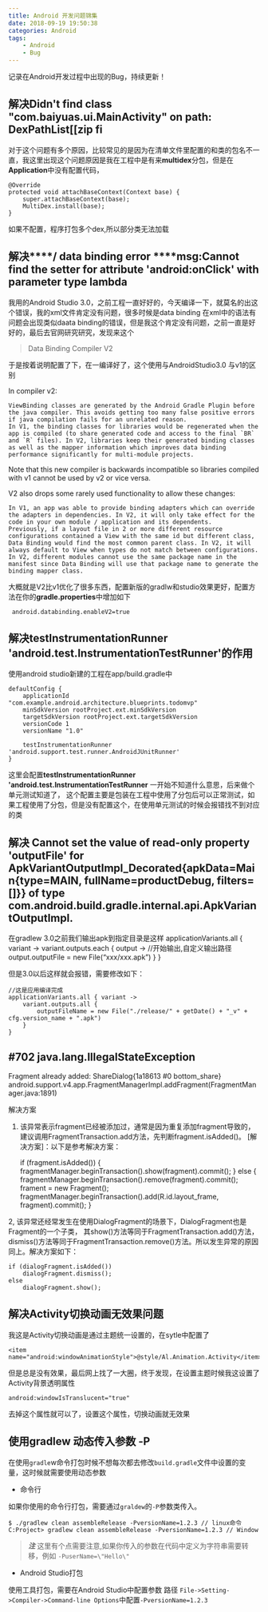 ```yaml
---
title: Android 开发问题锦集
date: 2018-09-19 19:50:38
categories: Android
tags: 
    - Android
    - Bug
---
```


记录在Android开发过程中出现的Bug，持续更新！

<!-- more -->

## 解决Didn't find class "com.baiyuas.ui.MainActivity" on path: DexPathList[[zip fi

对于这个问题有多个原因，比较常见的是因为在清单文件里配置的和类的包名不一直，我这里出现这个问题原因是我在工程中是有来**multidex**分包，但是在**Application**中没有配置代码，

	@Override
    protected void attachBaseContext(Context base) {
        super.attachBaseContext(base);
        MultiDex.install(base);
    }

如果不配置，程序打包多个dex,所以部分类无法加载

## 解决****/ data binding error ****msg:Cannot find the setter for attribute 'android:onClick' with parameter type lambda

我用的Android Studio 3.0，之前工程一直好好的，今天编译一下，就莫名的出这个错误，我的xml文件肯定没有问题，很多时候是data binding 在xml中的语法有问题会出现类似daata binding的错误，但是我这个肯定没有问题，之前一直是好好的，最后去官网研究研究，发现来这个
> Data Binding Compiler V2 

于是按着说明配置了下，在一编译好了，这个使用与AndroidStudio3.0 与v1的区别

In compiler v2:

    ViewBinding classes are generated by the Android Gradle Plugin before the java compiler. This avoids getting too many false positive errors if java compilation fails for an unrelated reason.
    In V1, the binding classes for libraries would be regenerated when the app is compiled (to share generated code and access to the final `BR` and `R` files). In V2, libraries keep their generated binding classes as well as the mapper information which improves data binding performance significantly for multi-module projects.

Note that this new compiler is backwards incompatible so libraries compiled with v1 cannot be used by v2 or vice versa.

V2 also drops some rarely used functionality to allow these changes:

    In V1, an app was able to provide binding adapters which can override the adapters in dependencies. In V2, it will only take effect for the code in your own module / application and its dependents.
    Previously, if a layout file in 2 or more different resource configurations contained a View with the same id but different class, Data Binding would find the most common parent class. In V2, it will always default to View when types do not match between configurations.
    In V2, different modules cannot use the same package name in the manifest since Data Binding will use that package name to generate the binding mapper class.

大概就是V2比v1优化了很多东西，配置新版的gradlw和studio效果更好，配置方法在你的**gradle.properties**中增加如下

	 android.databinding.enableV2=true

## 解决testInstrumentationRunner 'android.test.InstrumentationTestRunner'的作用

使用android studio新建的工程在app/build.gradle中

    defaultConfig {
        applicationId "com.example.android.architecture.blueprints.todomvp"
        minSdkVersion rootProject.ext.minSdkVersion
        targetSdkVersion rootProject.ext.targetSdkVersion
        versionCode 1
        versionName "1.0"

        testInstrumentationRunner 'android.support.test.runner.AndroidJUnitRunner'
    }

这里会配置**testInstrumentationRunner 'android.test.InstrumentationTestRunner** 一开始不知道什么意思，后来做个单元测试知道了， 这个配置主要是包装在工程中使用了分包后可以正常测试，如果工程使用了分包，但是没有配置这个，在使用单元测试的时候会报错找不到对应的类

## 解决 Cannot set the value of read-only property 'outputFile' for ApkVariantOutputImpl_Decorated{apkData=Main{type=MAIN, fullName=productDebug, filters=[]}} of type com.android.build.gradle.internal.api.ApkVariantOutputImpl.

在gradlew 3.0之前我们输出apk到指定目录是这样
	applicationVariants.all { variant ->
                variant.outputs.each { output ->
                    //开始输出,自定义输出路径
                    output.outputFile = new File(“xxx/xxx.apk”)
                }
            }

但是3.0以后这样就会报错，需要修改如下：

    //这是应用编译完成
    applicationVariants.all { variant ->
        variant.outputs.all {
            outputFileName = new File("./release/" + getDate() + "_v" + cfg.version_name + ".apk")
        }
    }

## #702 java.lang.IllegalStateException
Fragment already added: ShareDialog{1a18613 #0 bottom_share}
android.support.v4.app.FragmentManagerImpl.addFragment(FragmentManager.java:1891)

解决方案
1. 该异常表示fragment已经被添加过，通常是因为重复添加fragment导致的，建议调用FragmentTransaction.add方法，先判断fragment.isAdded()。
[解决方案]：以下是参考解决方案：

	if (fragment.isAdded()) { 
	    fragmentManager.beginTransaction().show(fragment).commit();
	} else {
	    fragmentManager.beginTransaction().remove(fragment).commit();
	    frament = new Fragment();
	    fragmentManager.beginTransaction().add(R.id.layout_frame, fragment).commit();
	}

2, 该异常还经常发生在使用DialogFragment的场景下，DialogFragment也是Fragment的一个子类，
其show()方法等同于FragmentTransaction.add()方法，dismiss()方法等同于FragmentTransaction.remove()方法。所以发生异常的原因同上。解决方案如下：

    if (dialogFragment.isAdded())
    	dialogFragment.dismiss();
    else
    	dialogFragment.show();

## 解决Activity切换动画无效果问题
 
我这是Activity切换动画是通过主题统一设置的，在sytle中配置了

	<item name="android:windowAnimationStyle">@style/Al.Animation.Activity</item>

但是总是没有效果，最后网上找了一大圈，终于发现，在设置主题时候我这设置了Activity背景透明属性

	android:windowIsTranslucent="true"

去掉这个属性就可以了，设置这个属性，切换动画就无效果

## 使用gradlew 动态传入参数 -P

在使用`gradle`w命令打包时候不想每次都去修改`build.gradle`文件中设置的变量，这时候就需要使用动态参数

* 命令行

如果你使用的命令行打包，需要通过`graldew`的`-P`参数类传入。

    $ ./gradlew clean assembleRelease -PversionName=1.2.3 // linux命令
    C:Project> gradlew clean assembleRelease -PversionName=1.2.3 // Window

> ***注***
这里有个点需要注意,如果你传入的参数在代码中定义为字符串需要转移，例如 `-PuserName=\"Hello\"`

* Android Studio打包

使用工具打包，需要在Android Studio中配置参数 路径 `File->Setting->Compiler->Command-line Options`中配置`-PversionName=1.2.3`

